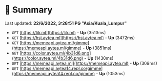 # 📖 Summary
Last updated: **22/6/2022, 3:28:51 PG "Asia/Kuala_Lumpur"**

- `GET` [https://lilr.ml](https://lilr.ml) - **Up** (3513ms)
- `GET` [https://hst.aytea.ml](https://hst.aytea.ml) - **Up** (3472ms)
- `GET` [https://memeapi.aytea.ml/gimme](https://memeapi.aytea.ml/gimme) - **Up** (3851ms)
- `GET` [https://color.aytea.ml/4b31d6.png](https://color.aytea.ml/4b31d6.png) - **Up** (1430ms)
- `GET` [https://memeapi.aytea.ml](https://memeapi.aytea.ml) - **Up** (309ms)
- `GET` [https://memeapi.aytea14.repl.co/gimme](https://memeapi.aytea14.repl.co/gimme) - **Up** (1053ms)
